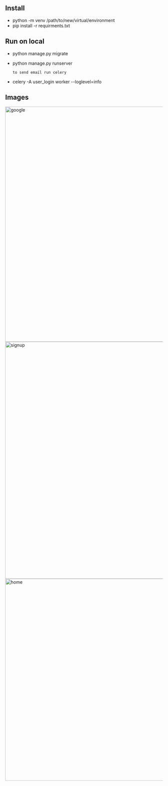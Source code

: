 ## Install

  - python -m venv /path/to/new/virtual/environment
  - pip install -r requirments.txt

## Run on local
  - python manage.py migrate
  - python manage.py runserver
    
     `to send email run celery`
  - celery -A user_login worker --loglevel=info


## Images
<img width="751" alt="google " src="https://github.com/melih-karakoc/user_login/assets/53266188/54abfe4f-fdc0-4120-a1d6-901cb21ff917">
<img width="757" alt="signup" src="https://github.com/melih-karakoc/user_login/assets/53266188/a86a7a13-6880-4eb4-8702-5d668c77b5aa">
<img width="645" alt="home" src="https://github.com/melih-karakoc/user_login/assets/53266188/d1ed6f98-19d9-477d-b8ec-d0f32ad6ae38">



